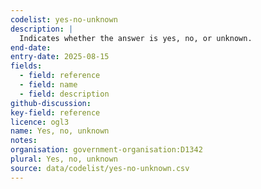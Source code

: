 ```yaml
---
codelist: yes-no-unknown
description: |
  Indicates whether the answer is yes, no, or unknown.
end-date:
entry-date: 2025-08-15
fields:
  - field: reference
  - field: name
  - field: description
github-discussion:
key-field: reference
licence: ogl3
name: Yes, no, unknown
notes:
organisation: government-organisation:D1342
plural: Yes, no, unknown
source: data/codelist/yes-no-unknown.csv
---
```

